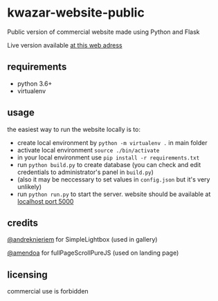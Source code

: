 # kwazar-website-public
Public version of commercial website made using Python and Flask

Live version available [at this web adress](https://czyszczenie.bydgoszcz.pl)

## requirements
- python 3.6+
- virtualenv

## usage
the easiest way to run the website locally is to:
- create local environment by `python -m virtualenv .` in main folder
- activate local environment `source ./bin/activate`
- in your local environment use `pip install -r requirements.txt`
- run `python build.py` to create database (you can check and edit credentials to administrator's panel in `build.py`)
- (also it may be neccessary to set values in `config.json` but it's very unlikely)
- run `python run.py` to start the server. website should be available at [localhost port 5000](http://localhost:5000)

## credits
[@andreknieriem](https://github.com/andreknieriem/simplelightbox) for SimpleLightbox (used in gallery)

[@amendoa](https://github.com/amendoa/fullPageScrollPureJS) for fullPageScrollPureJS (used on landing page)

## licensing
commercial use is forbidden
